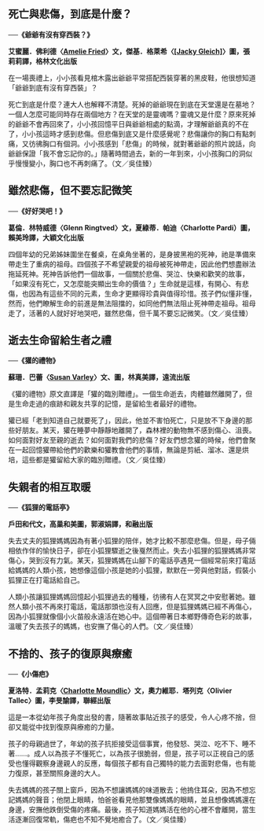 ## 死亡與悲傷，到底是什麼？

**──《爺爺有沒有穿西裝？》**

**艾蜜麗．佛利德〈[Amelie Fried](http://search.books.com.tw/exep/prod_search.php?key=Amelie+Fried&f=author)〉文，傑基．格萊希〈[[Jacky Gleich]](http://www.amazon.com/Jacky――Gleich/e/B00455Q9ME/ref=sr_ntt_srch_lnk_1?qid=1455101229&sr=8――1)〉圖，張莉莉譯，格林文化出版**

在一場喪禮上，小小孩看見棺木露出爺爺平常搭配西裝穿著的黑皮鞋，他很想知道「爺爺到底有沒有穿西裝」？

死亡到底是什麼？連大人也解釋不清楚。死掉的爺爺現在到底在天堂還是在墓地？一個人怎麼可能同時存在兩個地方？在天堂的是靈魂嗎？靈魂又是什麼？原來死掉的爺爺不會再回來了，小小孩回憶平日與爺爺相處的點滴，才理解爺爺真的不在了，小小孩這時才感到悲傷。但悲傷到底又是什麼感覺呢？悲傷讓你的胸口有點刺痛，又彷彿胸口有個洞。小小孩感到「悲傷」的時候，就對著爺爺的照片說話，向爺爺保證「我不會忘記你的。」隨著時間過去，新的一年到來，小小孩胸口的洞似乎慢慢變小，胸口也不再刺痛了。（文／吳佳臻）

## 雖然悲傷，但不要忘記微笑

**──《好好哭吧！》**

**葛倫．林特威德〈Glenn Ringtved〉文，夏綠蒂．帕迪〈Charlotte Pardi）圖，賴美玲譯，大穎文化出版**

四個年幼的兄弟姊妹圍坐在餐桌，在桌角坐著的，是身披黑袍的死神，祂是準備來帶走生了重病的祖母。四個孩子不希望親愛的祖母被死神帶走，因此他們想盡辦法拖延死神。死神告訴他們一個故事，一個關於悲傷、哭泣、快樂和歡笑的故事，「如果沒有死亡，又怎麼能突顯出生命的價值？」生命就是這樣，有開心、有悲傷，也因為有這些不同的元素，生命才更顯得珍貴與值得珍惜。孩子們似懂非懂，然而，他們瞭解生命的前進是無法阻擋的，如同他們無法阻止死神帶走祖母。祖母走了，活著的人就好好地哭吧，雖然悲傷，但千萬不要忘記微笑。（文／吳佳臻）

## 逝去生命留給生者之禮

**──《獾的禮物》**

**蘇珊．巴蕾〈[Susan Varley](http://www.amazon.com/Susan――Varley/e/B001HMPB4A/ref=sr_ntt_srch_lnk_1?qid=1455102109&sr=8――1)〉文、圖，林真美譯，遠流出版**

《獾的禮物》原文直譯是「獾的臨別贈禮」。一個生命逝去，肉體雖然離開了，但是生命走過的痕跡和親友共享的記憶，是留給生者最好的禮物。

獾已經「老到知道自己就要死了」，因此，他並不害怕死亡，只是放不下身邊的那些好朋友。某天，獾在睡夢中靜靜地離開了，森林裡的動物無不感到傷心、沮喪。如何面對好友至親的逝去？如何面對我們的悲傷？好友們想念獾的時候，他們會聚在一起回憶獾帶給他們的歡樂和獾教會他們的事情，無論是剪紙、溜冰、還是烘培，這些都是獾留給大家的臨別贈禮。（文／吳佳臻）

## 失親者的相互取暖

**──《狐狸的電話亭》**

**戶田和代文，高巢和美圖，郭淑娟譯，和融出版**

失去丈夫的狐狸媽媽因為有著小狐狸的陪伴，她才比較不那麼悲傷。但是，母子倆相依作伴的愉快日子，卻在小狐狸驟逝之後戛然而止。失去小狐狸的狐狸媽媽非常傷心，哭到沒有力氣。某天，狐狸媽媽在山腳下的電話亭遇見一個經常前來打電話給媽媽的人類小孩，她想像這個小孩是她的小狐狸，默默在一旁與他對話，假裝小狐狸正在打電話給自己。

人類小孩讓狐狸媽媽回憶起小狐狸過去的種種，彷彿有人在冥冥之中安慰著她。雖然人類小孩不再來打電話，電話那頭也沒有人回應，但是狐狸媽媽已經不再傷心，因為小狐狸就像個小火苗般永遠活在她心中。這個帶著日本鄉野傳奇色彩的故事，溫暖了失去孩子的媽媽，也安撫了傷心的人們。（文／吳佳臻）

## 不捨的、孩子的復原與療癒

**──《小傷疤》**

**夏洛特．孟莉克〈[Charlotte Moundlic](http://search.books.com.tw/exep/prod_search.php?key=Charlotte+Moundlic&f=author)〉文，奧力維耶．塔列克〈Olivier Tallec〉圖，李旻諭譯，聯經出版**

這是一本從幼年孩子角度出發的書，隨著故事貼近孩子的感受，令人心疼不捨，但卻又能從中找到復原與療癒的力量。

孩子的母親過世了，年幼的孩子抗拒接受這個事實，他發怒、哭泣、吃不下、睡不著……。成人以為孩子不懂死亡，以為孩子很脆弱，但是，孩子可以正視自己的感受也懂得觀察身邊親人的反應，每個孩子都有自己獨特的能力去面對悲傷，也有能力復原，甚至關照身邊的大人。

失去媽媽的孩子關上窗戶，因為不想讓媽媽的味道散去；他摀住耳朵，因為不想忘記媽媽的聲音；他閉上眼睛，怕爸爸看見他那雙像媽媽的眼睛，並且想像媽媽還在身邊，安撫他跌倒受傷的疼痛。最後，孩子知道媽媽活在他的心裡不會離開，當生活逐漸回復常軌，傷疤也不知不覺地癒合了。（文／吳佳臻）
